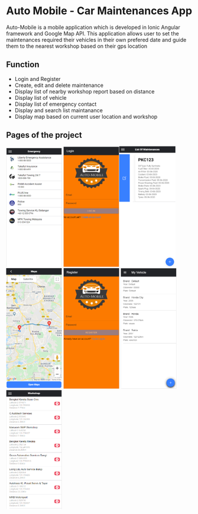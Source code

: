 # Auto Mobile - Car Maintenances App

Auto-Mobile is a mobile application which is developed in Ionic Angular framework and Google Map API. This application allows user to set the maintenances required their vehicles in their own prefered date and guide them to the nearest workshop based on their gps location

## Function

* Login and Register 
* Create, edit and delete maintenance
* Display list of nearby workshop report based on distance
* Display list of vehicle
* Display list of emergency contact
* Display and search list maintanance
* Display map based on current user location and workshop

## Pages of the project

<img src="https://github.com/JkOpie/AutoMobile/blob/master/src/assets/icon/AutoMobile/emergency.png" width="30%" height=""></img> <img src="https://github.com/JkOpie/AutoMobile/blob/master/src/assets/icon/AutoMobile/login.png" width="30%" height=""></img><img src="https://github.com/JkOpie/AutoMobile/blob/master/src/assets/icon/AutoMobile/maintenancelist.png" width="30%" height=""></img> <img src="https://github.com/JkOpie/AutoMobile/blob/master/src/assets/icon/AutoMobile/map.png" width="30%" height=""></img>  <img src="https://github.com/JkOpie/AutoMobile/blob/master/src/assets/icon/AutoMobile/register.png" width="30%" height=""></img> <img src="https://github.com/JkOpie/AutoMobile/blob/master/src/assets/icon/AutoMobile/vehiclelist.png" width="30%" height=""></img> <img src="https://github.com/JkOpie/AutoMobile/blob/master/src/assets/icon/AutoMobile/workshoplist.png" width="30%" height=""></img> 

